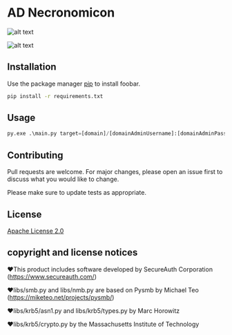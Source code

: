 # AD Necronomicon
![alt text](https://i.imgur.com/WvK1vPa.png)

![alt text](https://i.imgur.com/M0dzy5n.pngg)

## Installation

Use the package manager [pip](https://pip.pypa.io/en/stable/) to install foobar.

```bash
pip install -r requirements.txt
```

## Usage

```python
py.exe .\main.py target=[domain]/[domainAdminUsername]:[domainAdminPassword]@[DC-IP]
```

## Contributing
Pull requests are welcome. For major changes, please open an issue first to discuss what you would like to change.

Please make sure to update tests as appropriate.

## License
[Apache License 2.0](https://choosealicense.com/licenses/apache-2.0/)


## copyright and license notices 
❤This product includes software developed by SecureAuth Corporation (https://www.secureauth.com/)  

❤libs/smb.py and libs/nmb.py are based on Pysmb by Michael Teo (https://miketeo.net/projects/pysmb/)

❤libs/krb5/asn1.py and libs/krb5/types.py by Marc Horowitz

❤libs/krb5/crypto.py by the Massachusetts Institute of Technology
